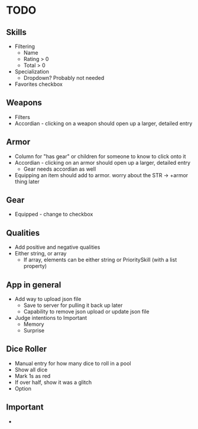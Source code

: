 # TODO

## Skills

- Filtering
  - Name
  - Rating > 0
  - Total > 0
- Specialization
  - Dropdown? Probably not needed
- Favorites checkbox

## Weapons

- Filters
- Accordian - clicking on a weapon should open up a larger, detailed entry

## Armor

- Column for "has gear" or children for someone to know to click onto it
- Accordian - clicking on an armor should open up a larger, detailed entry
  - Gear needs accordian as well
- Equipping an item should add to armor. worry about the STR -> +armor thing later

## Gear

- Equipped - change to checkbox

## Qualities

- Add positive and negative qualities
- Either string, or array
  - If array, elements can be either string or PrioritySkill (with a list property)

## App in general

- Add way to upload json file
  - Save to server for pulling it back up later
  - Capability to remove json upload or update json file
- Judge intentions to Important
  - Memory
  - Surprise

## Dice Roller

- Manual entry for how many dice to roll in a pool
- Show all dice
- Mark 1s as red
- If over half, show it was a glitch
- Option

## Important

- 
